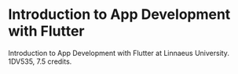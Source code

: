 # Introduction to App Development with Flutter
Introduction to App Development with Flutter at Linnaeus University. 1DV535, 7.5 credits.
